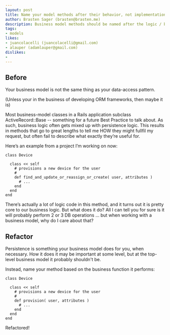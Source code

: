 ```yaml
---
layout: post
title: Name your model methods after their behavior, not implementation.
author: Brasten Sager (brasten@brasten.me)
description: Business model methods should be named after the logic / business value they provide, not the implementation details. Violations to this practice tend to show up on ActiveRecord models.
tags:
- models
likes:
- juancolacelli (juancolacelli@gmail.com)
- alauper (adamlauper@gmail.com)
dislikes:
- 
---
```

 Before
------

Your business model is not the same thing as your data-access pattern.

(Unless your in the business of developing ORM frameworks, then maybe it is)

Most business-model classes in a Rails application subclass ActiveRecord::Base -- something for a future Best Practice to talk about. As such, business logic often gets mixed up with persistence logic. This results in methods that go to great lengths to tell me HOW they might fullfil my request, but often fail to describe what exactly they’re useful for.

Here’s an example from a project I’m working on now:


    class Device
    
      class << self
        # provisions a new device for the user
        #
        def find_and_update_or_reassign_or_create( user, attributes )
          # ...
        end
      end
    end

There’s actually a lot of logic code in this method, and it turns out it is pretty core to our business logic. But what does it do? All I can tell you for sure is it will probably perform 2 or 3 DB operations … but when working with a business model, why do I care about that?

Refactor
--------

Persistence is something your business model does for you, when necessary. How it does it may be important at some level, but at the top-level business model it probably shouldn't be.

Instead, name your method based on the business function it performs:

    class Device
    
      class << self
        # provisions a new device for the user
        #
        def provision( user, attributes )
          # ...
        end
      end
    end

Refactored!
